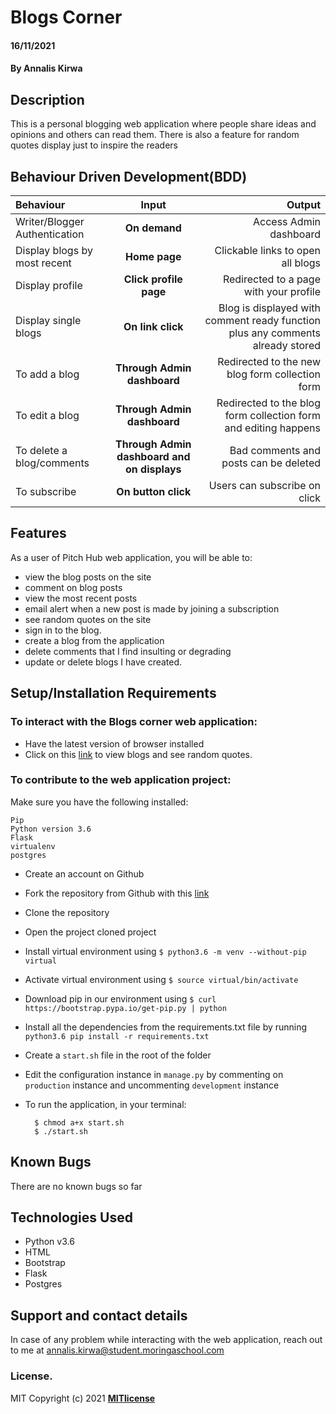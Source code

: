 # Blogs Corner  
#### 16/11/2021  
#### By **Annalis Kirwa**  
## Description  
This is a personal blogging web application where people share ideas and opinions and others can read them.
There is also a feature for random quotes display just to inspire the readers
## Behaviour Driven Development(BDD) 

| Behaviour | Input | Output |
| :---------------- | :---------------: | ------------------: |
| Writer/Blogger Authentication | **On demand** | Access Admin dashboard |
| Display blogs by most recent | **Home page** | Clickable links to open all blogs |
| Display profile | **Click profile page** | Redirected to a page with your profile |
| Display single blogs | **On link click** | Blog is displayed with comment ready function plus any comments already stored |
| To add a blog  | **Through Admin dashboard** | Redirected to the new blog form collection form|
| To edit a blog  | **Through Admin dashboard** | Redirected to the  blog form collection form and editing happens|
| To delete a blog/comments  | **Through Admin dashboard and on displays** | Bad comments and posts can be deleted|
| To subscribe  | **On button click** | Users can subscribe on click|

 ## Features 
 As a user of Pitch Hub web application, you will be able to: 
 * view the blog posts on the site   
 * comment on blog posts    
 * view the most recent posts    
 * email alert when a new post is made by joining a subscription    
 * see random quotes on the site    
 * sign in to the blog.    
 * create a blog from the application   
 * delete comments that I find insulting or degrading  
 * update or delete blogs I have created.  
 
 ## Setup/Installation Requirements  
 ### To interact with the Blogs corner web application:   
* Have the latest version of browser installed  
* Click on this <a href = "https://blogs-corner.herokuapp.com/">link</a> to view blogs and see random quotes. 
  
 ### To contribute to the web application project:  
Make sure you have the following installed:  
```
Pip
Python version 3.6
Flask
virtualenv
postgres
```  
* Create an account on Github
* Fork the repository from Github with this <a href = "https://github.com/Annaliskirwa/_Blogs_Corner" >link </a>
* Clone the repository
* Open the project cloned project   
* Install virtual environment using `$ python3.6 -m venv --without-pip virtual`
* Activate virtual environment using `$ source virtual/bin/activate`
* Download pip in our environment using `$ curl https://bootstrap.pypa.io/get-pip.py | python`
* Install all the dependencies from the requirements.txt file by running `python3.6 pip install -r requirements.txt`
* Create a `start.sh` file in the root of the folder   

* Edit the configuration instance in `manage.py` by commenting on `production` instance and uncommenting `development` instance
* To run the application, in your terminal:

        $ chmod a+x start.sh
        $ ./start.sh  
   
   
## Known Bugs
There are no known bugs so far
## Technologies Used  
* Python v3.6  
* HTML
* Bootstrap
* Flask  
* Postgres  
## Support and contact details
In case of any problem while interacting with the web application, reach out to me at annalis.kirwa@student.moringaschool.com
### License.
MIT Copyright (c) 2021 **[MITlicense](LICENSE)**
